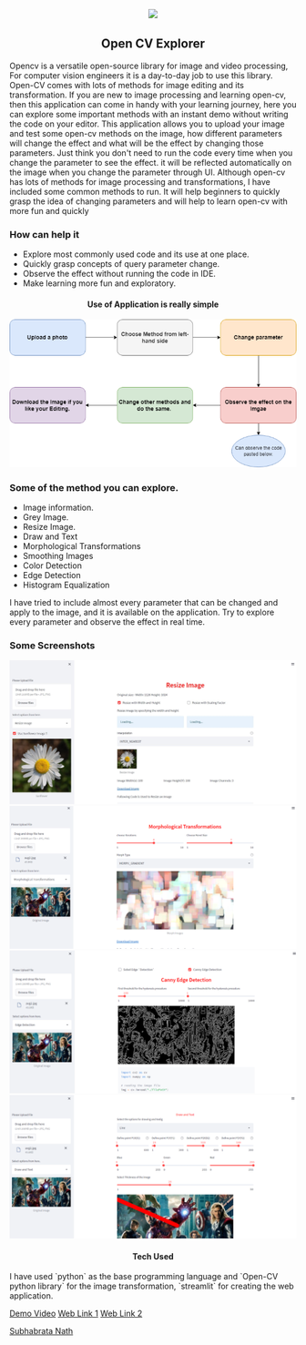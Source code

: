 <p align="center">
<img src="https://forthebadge.com/images/badges/made-with-python.svg" >
</p>

<h2 align="center"> Open CV Explorer </h2>

Opencv is a versatile open-source library for image and video processing, For computer vision engineers it is a day-to-day job to use this library. Open-CV comes with lots of methods for image editing and its transformation. If you are new to image processing and learning open-cv, then this application can come in handy with your learning journey, here you can explore some important methods with an instant demo without writing the code on your editor. This application allows you to upload your image and test some open-cv methods on the image, how different parameters will change the effect and what will be the effect by changing those parameters. Just think you don't need to run the code every time when you change the parameter to see the effect. it will be reflected automatically on the image when you change the parameter through UI. Although open-cv has lots of methods for image processing and transformations, I have included some common methods to run. It will help beginners to quickly grasp the idea of changing parameters and will help to learn open-cv with more fun and quickly

### How can help it
* Explore most commonly used code and its use at one place.
* Quickly grasp concepts of query parameter change.
* Observe the effect without running the code in IDE.
* Make learning more fun and exploratory.


<h4 align="center"> Use of Application is really simple </h4>
<div style="text-align:center"><img src="screensicon\opencvflow.png" /></div>

### Some of the method you can explore.

* Image information.
* Grey Image.
* Resize Image.
* Draw and Text
* Morphological Transformations
* Smoothing Images
* Color Detection
* Edge Detection
* Histogram Equalization

I have tried to include almost every parameter that can be changed and apply to the image, and it is available on the application. Try to explore every parameter and observe the effect in real time.


### Some Screenshots 
<div style="text-align:center"><img src="screensicon\scr1.jpg" /></div>
<div style="text-align:center"><img src="screensicon\scr2.png" /></div>
<div style="text-align:center"><img src="screensicon\scr3.png" /></div>
<div style="text-align:center"><img src="screensicon\scr4.png" /></div> 

<h4 align="center"> Tech Used </h4>
I have used `python` as the base programming language and `Open-CV python library` for the image transformation, `streamlit` for creating the web application.

[Demo Video](https://youtu.be/6Oxofczo3tA)
[Web Link 1](http://opencvexplorer.herokuapp.com/)
[Web Link 2](https://subha996-opencv-explorer-app-d2vtt3.streamlitapp.com/)


[Subhabrata Nath](https://www.linkedin.com/in/subhabrata-nath-181375115/)